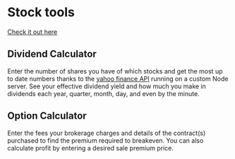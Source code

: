# Stock tools
<a href="http://stocktools.joshbacon.ca" target="_blank">Check it out here</a>

## Dividend Calculator

Enter the number of shares you have of which stocks and get the most up to date numbers thanks to the 
<a href="https://www.npmjs.com/package/yahoo-finance2" target="_blank">yahoo finance API</a> running on a custom Node server. See your effective dividend yield and how much you make in dividends each year, quarter, month, day, and even by the minute.

## Option Calculator
Enter the fees your brokerage charges and details of the contract(s) purchased to find the premium required to breakeven. You can also calculate profit by entering a desired sale premium price.
